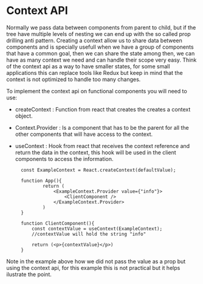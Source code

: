 # Context API

Normally we pass data between components from parent to child, but if the tree have multiple levels of nesting we can end up with the so called prop drilling anti pattern. Creating a context allow us to share data between components and is specially usefull when we have a group of components that have a common goal, then we can share the state among then, we can have as many context we need and can handle their scope very easy. Think of the context api as a way to have smaller states, for some small applications this can replace tools like Redux but keep in mind that the context is not optimized to handle too many changes.

To implement the context api on functional components you will need to use:

- createContext : Function from react that creates the creates a context object.

- Context.Provider : Is a component that has to be the parent for all the other components that will have access to the context.

- useContext : Hook from react that receives the context reference and return the data in the context, this hook will be used in the client components to access the information.


        const ExampleContext = React.createContext(defaultValue);
        
        function App(){
                return (
                    <ExampleContext.Provider value={"info"}>
                        <ClientComponent />
                    </ExampleContext.Provider>
                )
        }

        function ClientComponent(){
            const contextValue = useContext(ExampleContext);
            //contextValue will hold the string "info"

            return (<p>{contextValue}</p>)
        }

Note in the example above how we did not pass the value as a prop but using the context api, for this example this is not practical but it helps ilustrate the point.
